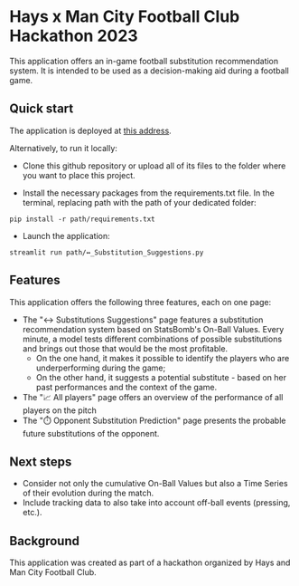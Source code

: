 # Hays x Man City Football Club Hackathon 2023

This application offers an in-game football substitution recommendation system. It is intended to be used as a decision-making aid during a football game.

## Quick start

The application is deployed at [this address](https://substitution-recommender.streamlit.app).

Alternatively, to run it locally:

- Clone this github repository or upload all of its files to the folder where you want to place this project.

- Install the necessary packages from the requirements.txt file. In the terminal, replacing path with the path of your dedicated folder:
```
pip install -r path/requirements.txt
```

- Launch the application:
```
streamlit run path/↔️_Substitution_Suggestions.py
```


## Features

This application offers the following three features, each on one page:
- The "↔️ Substitutions Suggestions" page features a substitution recommendation system based on StatsBomb's On-Ball Values. Every minute, a model tests different combinations of possible substitutions and brings out those that would be the most profitable.
  - On the one hand, it makes it possible to identify the players who are underperforming during the game;
  - On the other hand, it suggests a potential substitute - based on her past performances and the context of the game.
- The "📈 All players" page offers an overview of the performance of all players on the pitch
- The "⏱️ Opponent Substitution Prediction" page presents the probable future substitutions of the opponent.


## Next steps

- Consider not only the cumulative On-Ball Values but also a Time Series of their evolution during the match.
- Include tracking data to also take into account off-ball events (pressing, etc.).



## Background

This application was created as part of a hackathon organized by Hays and Man City Football Club.
